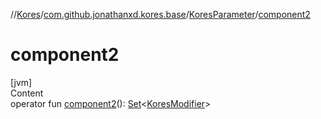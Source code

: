 //[Kores](../../index.md)/[com.github.jonathanxd.kores.base](../index.md)/[KoresParameter](index.md)/[component2](component2.md)



# component2  
[jvm]  
Content  
operator fun [component2](component2.md)(): [Set](https://kotlinlang.org/api/latest/jvm/stdlib/kotlin.collections/-set/index.html)<[KoresModifier](../-kores-modifier/index.md)>  



